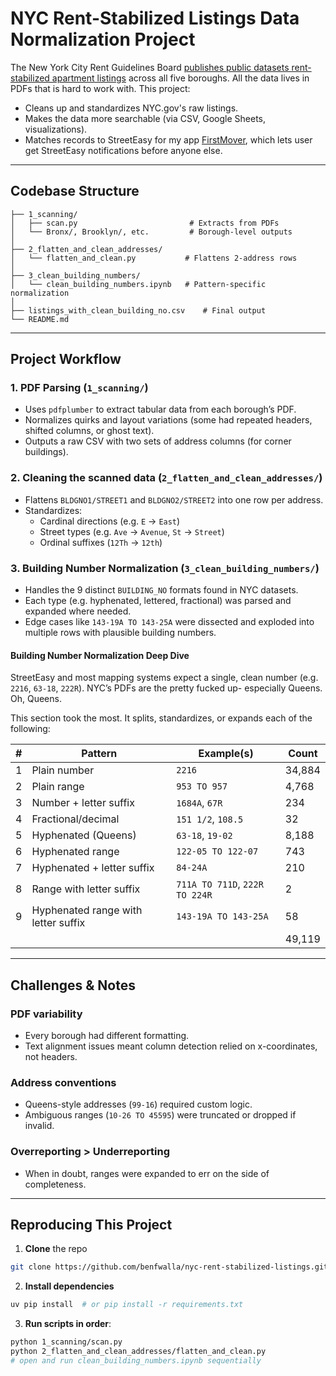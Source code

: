 # NYC Rent-Stabilized Listings Data Normalization Project

The New York City Rent Guidelines Board [publishes public datasets rent-stabilized apartment listings](https://rentguidelinesboard.cityofnewyork.us/resources/rent-stabilized-building-lists/)
across all five boroughs. All the data lives in PDFs that is hard to work with. This project:
* Cleans up and standardizes NYC.gov's raw listings.
* Makes the data more searchable (via CSV, Google Sheets, visualizations).
* Matches records to StreetEasy for my app [FirstMover](https://www.firstmovernyc.com/), which lets user get StreetEasy
notifications before anyone else.

---

## Codebase Structure

```
├── 1_scanning/
│   ├── scan.py                         # Extracts from PDFs
│   └── Bronx/, Brooklyn/, etc.         # Borough-level outputs
│
├── 2_flatten_and_clean_addresses/
│   └── flatten_and_clean.py           # Flattens 2-address rows
│
├── 3_clean_building_numbers/
│   └── clean_building_numbers.ipynb   # Pattern-specific normalization
│
├── listings_with_clean_building_no.csv    # Final output
└── README.md
```
---

## Project Workflow

### 1. PDF Parsing (`1_scanning/`)

* Uses `pdfplumber` to extract tabular data from each borough’s PDF.
* Normalizes quirks and layout variations (some had repeated headers, shifted columns, or ghost text).
* Outputs a raw CSV with two sets of address columns (for corner buildings).

### 2. Cleaning the scanned data (`2_flatten_and_clean_addresses/`)

* Flattens `BLDGNO1/STREET1` and `BLDGNO2/STREET2` into one row per address.
* Standardizes:
  * Cardinal directions (e.g. `E` → `East`)
  * Street types (e.g. `Ave` → `Avenue`, `St` → `Street`)
  * Ordinal suffixes (`12Th` → `12th`)

### 3. Building Number Normalization (`3_clean_building_numbers/`)
* Handles the 9 distinct `BUILDING_NO` formats found in NYC datasets.
* Each type (e.g. hyphenated, lettered, fractional) was parsed and expanded where needed.
* Edge cases like `143-19A TO 143-25A` were dissected and exploded into multiple rows with plausible building numbers.

#### Building Number Normalization Deep Dive

StreetEasy and most mapping systems expect a single, clean number (e.g. `2216`, `63-18`, `222R`). NYC’s PDFs are the 
pretty fucked up- especially Queens. Oh, Queens.

This section took the most. It splits, standardizes, or expands each of the following:

| # | Pattern                             | Example(s)                     | Count  |
| - | ----------------------------------- | ------------------------------ |--------|
| 1 | Plain number                        | `2216`                         | 34,884 |
| 2 | Plain range                         | `953 TO 957`                   | 4,768  |
| 3 | Number + letter suffix              | `1684A`, `67R`                 | 234    |
| 4 | Fractional/decimal                  | `151 1/2`, `108.5`             | 32     |
| 5 | Hyphenated (Queens)                 | `63-18`, `19-02`               | 8,188  |
| 6 | Hyphenated range                    | `122-05 TO 122-07`             | 743    |
| 7 | Hyphenated + letter suffix          | `84-24A`                       | 210    |
| 8 | Range with letter suffix            | `711A TO 711D`, `222R TO 224R` | 2      |
| 9 | Hyphenated range with letter suffix | `143-19A TO 143-25A`           | 58     |
|   |                                     |                                | 49,119 |

---

## Challenges & Notes

### PDF variability
* Every borough had different formatting.
* Text alignment issues meant column detection relied on x-coordinates, not headers.

### Address conventions
* Queens-style addresses (`99-16`) required custom logic.
* Ambiguous ranges (`10-26 TO 45595`) were truncated or dropped if invalid.

### Overreporting > Underreporting
* When in doubt, ranges were expanded to err on the side of completeness.

---

## Reproducing This Project

1. **Clone** the repo

```bash
git clone https://github.com/benfwalla/nyc-rent-stabilized-listings.git
```

2. **Install dependencies**

```bash
uv pip install  # or pip install -r requirements.txt
```

3. **Run scripts in order**:

```bash
python 1_scanning/scan.py
python 2_flatten_and_clean_addresses/flatten_and_clean.py
# open and run clean_building_numbers.ipynb sequentially
```
